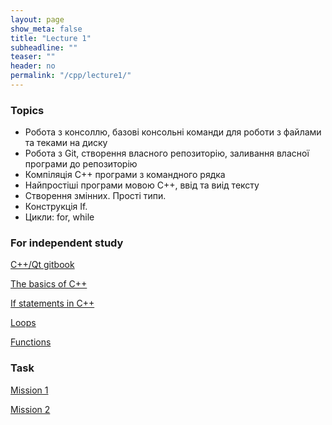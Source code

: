 ```yaml
---
layout: page
show_meta: false
title: "Lecture 1"
subheadline: ""
teaser: ""
header: no
permalink: "/cpp/lecture1/"
---
```


### Topics

* Робота з консоллю, базові консольні команди для роботи з файлами та теками на диску
* Робота з Git, створення власного репозиторію, заливання власної програми до репозиторію
* Компіляція С++ програми з командного рядка
* Найпростіші програми мовою С++, ввід та виід тексту
* Створення змінних. Прості типи.
* Конструкція If.
* Цикли: for, while

### For independent study

[C++/Qt gitbook](https://pllug-community.gitbook.io/pllug-c-qt-roadmap-book/)

[The basics of C++](https://www.cprogramming.com/tutorial/lesson1.html)

[If statements in C++](https://www.cprogramming.com/tutorial/lesson2.html)

[Loops](https://www.cprogramming.com/tutorial/lesson3.html)

[Functions](https://www.cprogramming.com/tutorial/lesson4.html)


### Task

[Mission 1](https://pllug-community.gitbook.io/pllug-c-qt-roadmap-book/missions/mission-1-doslidzhuyemo-git-ta-komandnii-ryadok)

[Mission 2](https://pllug-community.gitbook.io/pllug-c-qt-roadmap-book/missions/mission-2-konsolna-gra)